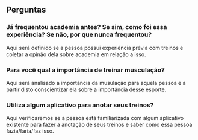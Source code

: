 ## Perguntas
### Já frequentou academia antes? Se sim, como foi essa experiência? Se não, por que nunca frequentou?
Aqui será definido se a pessoa possui experiência prévia com treinos e coletar a opinão dela sobre academia em relação a isso.

### Para você qual a importância de treinar musculação?
Aqui será analisado a importância da musulação para aquela pessoa e a partir disto conscientizar ela sobre a importância desse esporte.

### Utiliza algum aplicativo para anotar seus treinos?
Aqui verificaremos se a pessoa está familiarizada com algum aplicativo existente para fazer a anotação de seus treinos e saber como essa pessoa fazia/faria/faz isso.